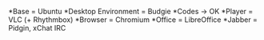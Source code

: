 *Base = Ubuntu
*Desktop Environment = Budgie 
*Codes -> OK 
*Player = VLC (+ Rhythmbox)
*Browser = Chromium
*Office = LibreOffice
*Jabber = Pidgin, xChat IRC
